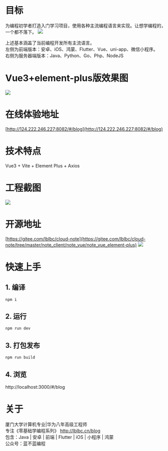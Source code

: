 # 目标
为编程初学者打造入门学习项目，使用各种主流编程语言来实现。让想学编程的，一个都不落下。
![](https://img-blog.csdnimg.cn/52e58180eab0496ebff3e830f85be5d8.png)

上述基本涵盖了当前编程开发所有主流语言。  
左侧为前端版本：安卓、iOS、鸿蒙、Flutter、Vue、uni-app、微信小程序。  
右侧为服务器端版本：Java、Python、Go、Php、NodeJS
# Vue3+element-plus版效果图
![](https://img-blog.csdnimg.cn/95ff3b7273e649ed9fabfb0eb7a9e935.png)
# 在线体验地址
[http://124.222.246.227:8082/#/blog](http://124.222.246.227:8082/#/blog)
# 技术特点
Vue3 + Vite + Element Plus + Axios
# 工程截图
![](https://img-blog.csdnimg.cn/f9ba259f99fd4e3a85e1ad07aad216ae.png)
# 开源地址
[https://gitee.com/lblbc/cloud-note](https://gitee.com/lblbc/cloud-note/tree/master/note_client/note_vue/note_vue_element-plus)
![](https://img-blog.csdnimg.cn/dbdf3aa2d6534f04ade3e954e03522ee.png)
# 快速上手
## 1. 编译
`npm i`
## 2. 运行
`npm run dev`
## 3. 打包发布
`npm run build`
## 4. 浏览
http://localhost:3000/#/blog
# 关于
厦门大学计算机专业|华为八年高级工程师   
专注《零基础学编程系列》  http://lblbc.cn/blog  
包含：Java | 安卓 | 前端 | Flutter | iOS | 小程序 | 鸿蒙  
公众号：蓝不蓝编程



